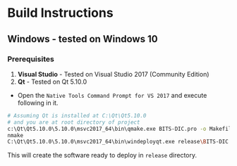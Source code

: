 # Build Instructions

## Windows - tested on Windows 10
### Prerequisites
1. **Visual Studio** - Tested on Visual Studio 2017 (Community Edition)
2. **Qt** - Tested on Qt 5.10.0

- Open the `Native Tools Command Prompt for VS 2017` and execute following in it.

```sh
# Assuming Qt is installed at C:\Qt\Qt5.10.0
# and you are at root directory of project
c:\Qt\Qt5.10.0\5.10.0\msvc2017_64\bin\qmake.exe BITS-DIC.pro -o Makefile
nmake
C:\Qt\Qt5.10.0\5.10.0\msvc2017_64\bin\windeployqt.exe release\BITS-DIC.exe
```

This will create the software ready to deploy in `release` directory.

